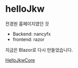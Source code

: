 # helloJkw
전경원 홈페이지였던 것

- Backend: nancyfx
- frontend: razor

지금은 Blazor로 다시 만들었습니다.

[HelloJkwCore](https://github.com/jkwchunjae/hellojkwcore)
